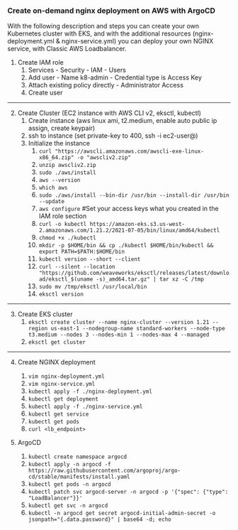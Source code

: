 ### Create on-demand nginx deployment on AWS with ArgoCD

With the following description and steps you can create your own Kubernetes cluster with EKS, and with the additional resources (nginx-deployment.yml & nginx-service.yml) you can deploy your own NGINX service, with Classic AWS Loadbalancer.

1. Create IAM role 
   1. Services - Security - IAM - Users
   2. Add user - Name k8-admin - Credential type is Access Key 
   3. Attach existing policy directly - Administrator Access
   4. Create user
--- 
2. Create Cluster (EC2 instance with AWS CLI v2, eksctl, kubectl)
   1. Create instance (aws linux ami, t2.medium, enable auto public ip assign, create keypair)
   2. ssh to instance (set private-key to 400, ssh -i <keyfile> ec2-user@<ip>)
   3. Initialize the instance
        1. `curl "https://awscli.amazonaws.com/awscli-exe-linux-x86_64.zip" -o "awscliv2.zip"`
        2. `unzip awscliv2.zip`
        3. `sudo ./aws/install`
        4. `aws --version`
        5. `which aws`
        6. `sudo ./aws/install --bin-dir /usr/bin --install-dir /usr/bin --update`
        7. `aws configure` #Set your access keys what you created in the IAM role section
        8. `curl -o kubectl https://amazon-eks.s3.us-west-2.amazonaws.com/1.21.2/2021-07-05/bin/linux/amd64/kubectl`
        9. `chmod +x ./kubectl`
        10. `mkdir -p $HOME/bin && cp ./kubectl $HOME/bin/kubectl && export PATH=$PATH:$HOME/bin`
        11. `kubectl version --short --client`
        12. `curl --silent --location "https://github.com/weaveworks/eksctl/releases/latest/download/eksctl_$(uname -s)_amd64.tar.gz" | tar xz -C /tmp`
        13. `sudo mv /tmp/eksctl /usr/local/bin`
        14. `eksctl version`
--- 
3. Create EKS cluster
    1. `eksctl create cluster --name nginx-cluster --version 1.21 --region us-east-1 --nodegroup-name standard-workers --node-type t3.medium --nodes 3 --nodes-min 1 --nodes-max 4 --managed`
    2. `eksctl get cluster`
--- 
4. Create NGINX deployment

    1.  `vim nginx-deployment.yml`
    2.  `vim nginx-service.yml`
    3.  `kubectl apply -f ./nginx-deployment.yml`
    4.  `kubectl get deployment`
    5.  `kubectl apply -f ./nginx-service.yml`
    6.  `kubectl get service`
    7.  `kubectl get pods`
    8.  `curl <lb_endpoint>`

5. ArgoCD 
   1.  `kubectl create namespace argocd`
   2.  `kubectl apply -n argocd -f https://raw.githubusercontent.com/argoproj/argo-cd/stable/manifests/install.yaml`
   3.  `kubectl get pods -n argocd`
   4.  `kubectl patch svc argocd-server -n argocd -p '{"spec": {"type": "LoadBalancer"}}'`
   5.  `kubectl get svc -n argocd`
   6.  `kubectl -n argocd get secret argocd-initial-admin-secret -o jsonpath="{.data.password}" | base64 -d; echo`